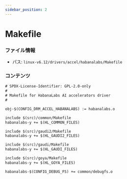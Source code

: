 ```yaml
---
sidebar_position: 2
---
```

# Makefile

### ファイル情報

- パス: `linux-v6.12/drivers/accel/habanalabs/Makefile`

### コンテンツ

```txt
# SPDX-License-Identifier: GPL-2.0-only
#
# Makefile for HabanaLabs AI accelerators driver
#

obj-$(CONFIG_DRM_ACCEL_HABANALABS) := habanalabs.o

include $(src)/common/Makefile
habanalabs-y += $(HL_COMMON_FILES)

include $(src)/gaudi2/Makefile
habanalabs-y += $(HL_GAUDI2_FILES)

include $(src)/gaudi/Makefile
habanalabs-y += $(HL_GAUDI_FILES)

include $(src)/goya/Makefile
habanalabs-y += $(HL_GOYA_FILES)

habanalabs-$(CONFIG_DEBUG_FS) += common/debugfs.o

```
